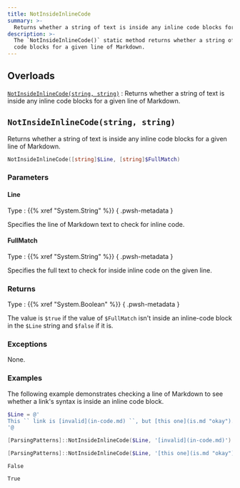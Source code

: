 ```yaml
---
title: NotInsideInlineCode
summary: >-
  Returns whether a string of text is inside any inline code blocks for a given line of Markdown.
description: >-
  The `NotInsideInlineCode()` static method returns whether a string of text is inside any inline
  code blocks for a given line of Markdown.
---
```


## Overloads

[`NotInsideInlineCode(string, string)`](#notinsideinlinecodestring-string)
: Returns whether a string of text is inside any inline code blocks for a given line of Markdown.

## `NotInsideInlineCode(string, string)`

Returns whether a string of text is inside any inline code blocks for a given line of Markdown.

```powershell
NotInsideInlineCode([string]$Line, [string]$FullMatch)
```

### Parameters

#### Line

Type
: {{% xref "System.String" %}}
{ .pwsh-metadata }

Specifies the line of Markdown text to check for inline code.

#### FullMatch

Type
: {{% xref "System.String" %}}
{ .pwsh-metadata }

Specifies the full text to check for inside inline code on the given line.

### Returns

Type
: {{% xref "System.Boolean" %}}
{ .pwsh-metadata }

The value is `$true` if the value of `$FullMatch` isn't inside an inline-code block in the `$Line`
string and `$false` if it is.

### Exceptions

None.

### Examples

The following example demonstrates checking a line of Markdown to see whether a link's syntax is
inside an inline code block.

```powershell
$Line = @'
This `` link is [invalid](in-code.md) ``, but [this one](is.md "okay").
'@

[ParsingPatterns]::NotInsideInlineCode($Line, '[invalid](in-code.md)')

[ParsingPatterns]::NotInsideInlineCode($Line, '[this one](is.md "okay")')
```

```output
False

True
```

<!-- Link Reference Definitions -->
